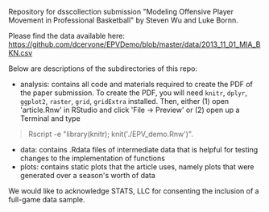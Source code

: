 Repository for dsscollection submission "Modeling Offensive Player Movement in Professional Basketball" by Steven Wu and Luke Bornn.

Please find the data available here: https://github.com/dcervone/EPVDemo/blob/master/data/2013_11_01_MIA_BKN.csv

Below are descriptions of the subdirectories of this repo:
- analysis: contains all code and materials required to create the PDF of the paper submission. To create the PDF, you will need `knitr`, `dplyr`, `ggplot2`, `raster`, `grid`, `gridExtra` installed. Then, either (1) open 'article.Rnw' in RStudio and click 'File -> Preview' or (2) open up a Terminal and type 

> Rscript -e "library(knitr); knit('./EPV_demo.Rnw')".

- data: contains .Rdata files of intermediate data that is helpful for testing changes to the implementation of functions
- plots: contains static plots that the article uses, namely plots that were generated over a season's worth of data

We would like to acknowledge STATS, LLC for consenting the inclusion of a full-game data sample.
